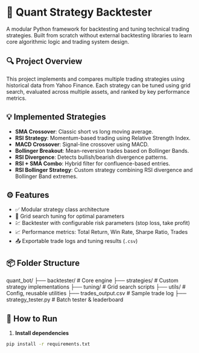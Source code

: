 # 🧠 Quant Strategy Backtester

A modular Python framework for backtesting and tuning technical trading strategies. Built from scratch without external backtesting libraries to learn core algorithmic logic and trading system design.

## 🔍 Project Overview

This project implements and compares multiple trading strategies using historical data from Yahoo Finance. Each strategy can be tuned using grid search, evaluated across multiple assets, and ranked by key performance metrics.

## 💡 Implemented Strategies

- **SMA Crossover**: Classic short vs long moving average.
- **RSI Strategy**: Momentum-based trading using Relative Strength Index.
- **MACD Crossover**: Signal-line crossover using MACD.
- **Bollinger Breakout**: Mean-reversion trades based on Bollinger Bands.
- **RSI Divergence**: Detects bullish/bearish divergence patterns.
- **RSI + SMA Combo**: Hybrid filter for confluence-based entries.
- **RSI Bollinger Strategy**: Custom strategy combining RSI divergence and Bollinger Band extremes.

## ⚙️ Features

- ✅ Modular strategy class architecture
- 🔁 Grid search tuning for optimal parameters
- 💹 Backtester with configurable risk parameters (stop loss, take profit)
- 📈 Performance metrics: Total Return, Win Rate, Sharpe Ratio, Trades
- 📤 Exportable trade logs and tuning results (`.csv`)

## 📦 Folder Structure

quant_bot/
├── backtester/ # Core engine
├── strategies/ # Custom strategy implementations
├── tuning/ # Grid search scripts
├── utils/ # Config, reusable utilities
├── trades_output.csv # Sample trade log
├── strategy_tester.py # Batch tester & leaderboard

## 🚀 How to Run

1. **Install dependencies**
```bash
pip install -r requirements.txt
